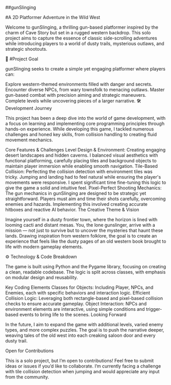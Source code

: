 ##gunSlinging

#A 2D Platformer Adventure in the Wild West

Welcome to gunSlinging, a thrilling gun-based platformer inspired by the charm of Cave Story but set in a rugged western backdrop. This solo project aims to capture the essence of classic side-scrolling adventures while introducing players to a world of dusty trails, mysterious outlaws, and strategic shootouts.

🎯 #Project Goal

gunSlinging seeks to create a simple yet engaging platformer where players can:

Explore western-themed environments filled with danger and secrets.
Encounter diverse NPCs, from wary townsfolk to menacing outlaws.
Master gun-based combat with precision aiming and strategic maneuvers.
Complete levels while uncovering pieces of a larger narrative.
🛠 Development Journey

This project has been a deep dive into the world of game development, with a focus on learning and implementing core programming principles through hands-on experience. While developing this game, I tackled numerous challenges and honed key skills, from collision handling to creating fluid movement mechanics.

Core Features & Challenges
Level Design & Environment: Creating engaging desert landscapes and hidden caverns. I balanced visual aesthetics with functional platforming, carefully placing tiles and background objects to maintain player immersion while enabling smooth navigation.
Tile-Based Collision: Perfecting the collision detection with environment tiles was tricky. Jumping and landing had to feel natural while ensuring the player's movements were responsive. I spent significant time fine-tuning this logic to give the game a solid and intuitive feel.
Pixel-Perfect Shooting Mechanics: The gun mechanics in gunSlinging are designed to be strategic yet straightforward. Players must aim and time their shots carefully, overcoming enemies and hazards. Implementing this involved creating accurate hitboxes and reactive AI behavior.
The Creative Theme & Vision

Imagine yourself in a dusty frontier town, where the horizon is lined with looming cacti and distant mesas. You, the lone gunslinger, arrive with a mission — not just to survive but to uncover the mysteries that haunt these lands. Drawing inspiration from western folklore, the goal is to create an experience that feels like the dusty pages of an old western book brought to life with modern gameplay elements.

⚙️ Technology & Code Breakdown

The game is built using Python and the Pygame library, focusing on creating a clean, readable codebase. The logic is split across classes, with emphasis on modular design and reusability.

Key Coding Elements
Classes for Objects: Including Player, NPCs, and Enemies, each with specific behaviors and interaction logic.
Efficient Collision Logic: Leveraging both rectangle-based and pixel-based collision checks to ensure accurate gameplay.
Object Interaction: NPCs and environment elements are interactive, using simple conditions and trigger-based events to bring life to the scenes.
Looking Forward

In the future, I aim to expand the game with additional levels, varied enemy types, and more complex puzzles. The goal is to push the narrative deeper, weaving tales of the old west into each creaking saloon door and every dusty trail.

Open for Contributions

This is a solo project, but I’m open to contributions! Feel free to submit ideas or issues if you’d like to collaborate. I’m currently facing a challenge with tile collision detection when jumping and would appreciate any input from the community.

